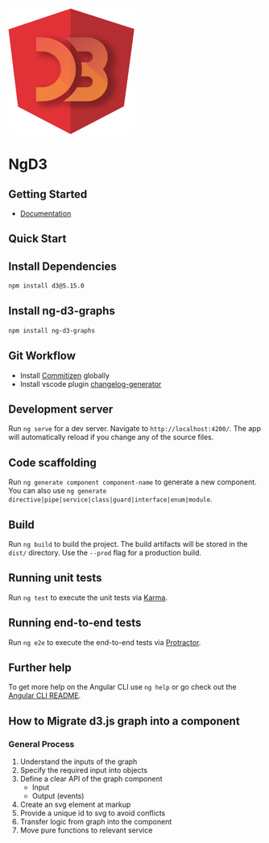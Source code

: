 <img src="./assets/ng-d3.png" alt="drawing" width="250" height="250"/>

# NgD3

## Getting Started

* [Documentation](https://loukaskotas.com/ng-d3-graphs/#/index)

## Quick Start

## Install Dependencies

```bash
npm install d3@5.15.0
```

## Install ng-d3-graphs

```bash
npm install ng-d3-graphs
```

## Git Workflow

* Install [Commitizen](https://marketplace.visualstudio.com/items?itemName=axetroy.vscode-changelog-generator) globally
* Install vscode plugin [changelog-generator](https://marketplace.visualstudio.com/items?itemName=axetroy.vscode-changelog-generator)

## Development server

Run `ng serve` for a dev server. Navigate to `http://localhost:4200/`. The app will automatically reload if you change any of the source files.

## Code scaffolding

Run `ng generate component component-name` to generate a new component. You can also use `ng generate directive|pipe|service|class|guard|interface|enum|module`.

## Build

Run `ng build` to build the project. The build artifacts will be stored in the `dist/` directory. Use the `--prod` flag for a production build.

## Running unit tests

Run `ng test` to execute the unit tests via [Karma](https://karma-runner.github.io).

## Running end-to-end tests

Run `ng e2e` to execute the end-to-end tests via [Protractor](http://www.protractortest.org/).

## Further help

To get more help on the Angular CLI use `ng help` or go check out the [Angular CLI README](https://github.com/angular/angular-cli/blob/master/README.md).


## How to Migrate d3.js graph into a component

### General Process
1. Understand the inputs of the graph
2. Specify the required input into objects
3. Define a clear API of the graph component
    * Input
    * Output (events)
4. Create an svg element at markup
5. Provide a unique id to svg to avoid conflicts
6. Transfer logic from graph into the component
7. Move pure functions to relevant service
